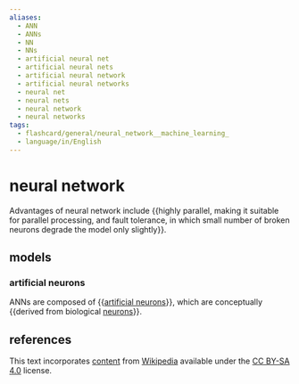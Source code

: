 ```yaml
---
aliases:
  - ANN
  - ANNs
  - NN
  - NNs
  - artificial neural net
  - artificial neural nets
  - artificial neural network
  - artificial neural networks
  - neural net
  - neural nets
  - neural network
  - neural networks
tags:
  - flashcard/general/neural_network__machine_learning_
  - language/in/English
---
```


# neural network

Advantages of neural network include {{highly parallel, making it suitable for parallel processing, and fault tolerance, in which small number of broken neurons degrade the model only slightly}}. <!--SR:!2024-08-20,49,310-->

## models

### artificial neurons

ANNs are composed of {{[artificial neurons](artificial%20neuron.md)}}, which are conceptually {{derived from biological [neurons](neuron.md)}}. <!--SR:!2024-09-15,72,310!2024-08-30,59,310-->

## references

This text incorporates [content](https://en.wikipedia.org/wiki/neural_network_(machine_learning)) from [Wikipedia](Wikipedia.md) available under the [CC BY-SA 4.0](https://creativecommons.org/licenses/by-sa/4.0/) license.

